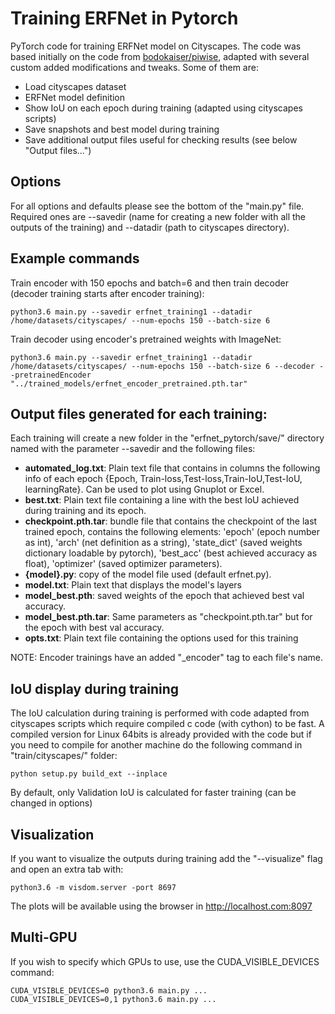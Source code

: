 # Training ERFNet in Pytorch

PyTorch code for training ERFNet model on Cityscapes. The code was based initially on the code from [bodokaiser/piwise](https://github.com/bodokaiser/piwise), adapted with several custom added modifications and tweaks. Some of them are:
- Load cityscapes dataset
- ERFNet model definition
- Show IoU on each epoch during training (adapted using cityscapes scripts)
- Save snapshots and best model during training
- Save additional output files useful for checking results (see below "Output files...")

## Options
For all options and defaults please see the bottom of the "main.py" file. Required ones are --savedir (name for creating a new folder with all the outputs of the training) and --datadir (path to cityscapes directory).

## Example commands
Train encoder with 150 epochs and batch=6 and then train decoder (decoder training starts after encoder training):
```
python3.6 main.py --savedir erfnet_training1 --datadir /home/datasets/cityscapes/ --num-epochs 150 --batch-size 6 
```

Train decoder using encoder's pretrained weights with ImageNet:
```
python3.6 main.py --savedir erfnet_training1 --datadir /home/datasets/cityscapes/ --num-epochs 150 --batch-size 6 --decoder --pretrainedEncoder "../trained_models/erfnet_encoder_pretrained.pth.tar"
```

## Output files generated for each training:
Each training will create a new folder in the "erfnet_pytorch/save/" directory named with the parameter --savedir and the following files:
* **automated_log.txt**: Plain text file that contains in columns the following info of each epoch {Epoch, Train-loss,Test-loss,Train-IoU,Test-IoU, learningRate}. Can be used to plot using Gnuplot or Excel.
* **best.txt**: Plain text file containing a line with the best IoU achieved during training and its epoch.
* **checkpoint.pth.tar**: bundle file that contains the checkpoint of the last trained epoch, contains the following elements: 'epoch' (epoch number as int), 'arch' (net definition as a string), 'state_dict' (saved weights dictionary loadable by pytorch), 'best_acc' (best achieved accuracy as float), 'optimizer' (saved optimizer parameters).
* **{model}.py**: copy of the model file used (default erfnet.py). 
* **model.txt**: Plain text that displays the model's layers
* **model_best.pth**: saved weights of the epoch that achieved best val accuracy.
* **model_best.pth.tar**: Same parameters as "checkpoint.pth.tar" but for the epoch with best val accuracy.
* **opts.txt**: Plain text file containing the options used for this training

NOTE: Encoder trainings have an added "_encoder" tag to each file's name.

## IoU display during training

The IoU calculation during training is performed with code adapted from cityscapes scripts which require compiled c code (with cython) to be fast. A compiled version for Linux 64bits is already provided with the code but if you need to compile for another machine do the following command in "train/cityscapes/" folder:
``` 
python setup.py build_ext --inplace
```

By default, only Validation IoU is calculated for faster training (can be changed in options)

## Visualization
If you want to visualize the outputs during training add the "--visualize" flag and open an extra tab with:
```
python3.6 -m visdom.server -port 8697
```
The plots will be available using the browser in http://localhost.com:8097

## Multi-GPU
If you wish to specify which GPUs to use, use the CUDA_VISIBLE_DEVICES command:
```
CUDA_VISIBLE_DEVICES=0 python3.6 main.py ...
CUDA_VISIBLE_DEVICES=0,1 python3.6 main.py ...
```


